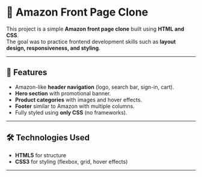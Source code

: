# 🛒 Amazon Front Page Clone

This project is a simple **Amazon front page clone** built using **HTML and CSS**.  
The goal was to practice frontend development skills such as **layout design, responsiveness, and styling**.

---

## 🚀 Features

- Amazon-like **header navigation** (logo, search bar, sign-in, cart).
- **Hero section** with promotional banner.
- **Product categories** with images and hover effects.
- **Footer** similar to Amazon with multiple columns.
- Fully styled using **only CSS** (no frameworks).

---

## 🛠️ Technologies Used

- **HTML5** for structure  
- **CSS3** for styling (flexbox, grid, hover effects)

---



